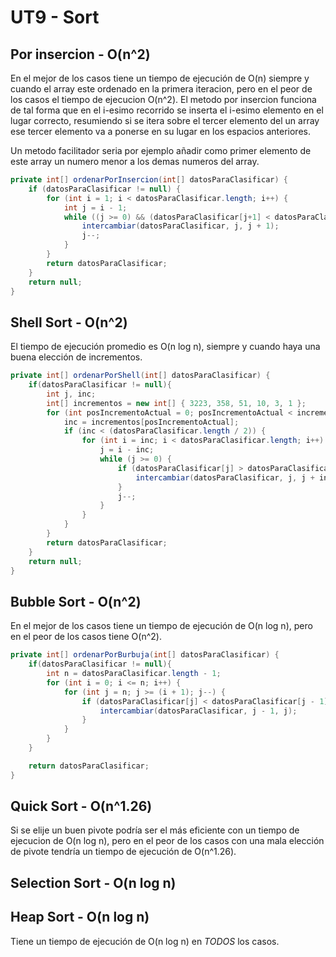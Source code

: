 # UT9 - Sort

## Por insercion - O(n^2)
En el mejor de los casos tiene un tiempo de ejecución de O(n) siempre y cuando el array este ordenado en la primera iteracion, pero en el peor de los casos el tiempo de ejecucion O(n^2).
El metodo por insercion funciona de tal forma que en el i-esimo recorrido se inserta el i-esimo elemento en el lugar correcto, resumiendo si se itera sobre el tercer elemento del un array ese tercer elemento va a ponerse en su lugar en los espacios anteriores.

Un metodo facilitador seria por ejemplo añadir como primer elemento de este array un numero menor a los demas numeros del array.

```java
private int[] ordenarPorInsercion(int[] datosParaClasificar) {
	if (datosParaClasificar != null) {
		for (int i = 1; i < datosParaClasificar.length; i++) {
			int j = i - 1;
			while ((j >= 0) && (datosParaClasificar[j+1] < datosParaClasificar[j])) {
				intercambiar(datosParaClasificar, j, j + 1);
				j--;
			}
		}
		return datosParaClasificar;
	}
	return null;
}
```

## Shell Sort - O(n^2)
El tiempo de ejecución promedio es O(n log n), siempre y cuando haya una buena elección de incrementos.
```java
private int[] ordenarPorShell(int[] datosParaClasificar) {
	if(datosParaClasificar != null){
		int j, inc;
		int[] incrementos = new int[] { 3223, 358, 51, 10, 3, 1 };
		for (int posIncrementoActual = 0; posIncrementoActual < incrementos.length; posIncrementoActual++) {
			inc = incrementos[posIncrementoActual];
			if (inc < (datosParaClasificar.length / 2)) {
				for (int i = inc; i < datosParaClasificar.length; i++) {
					j = i - inc;
					while (j >= 0) {
						if (datosParaClasificar[j] > datosParaClasificar[j + inc]) {
							intercambiar(datosParaClasificar, j, j + inc);
						}
						j--;
					}
				}
			}
		}
		return datosParaClasificar;
	}
	return null;
}
```

## Bubble Sort - O(n^2)
En el mejor de los casos tiene un tiempo de ejecución de O(n log n), pero en el peor de los casos tiene O(n^2).
```java
private int[] ordenarPorBurbuja(int[] datosParaClasificar) {
	if(datosParaClasificar != null){
		int n = datosParaClasificar.length - 1;
		for (int i = 0; i <= n; i++) {
			for (int j = n; j >= (i + 1); j--) {
				if (datosParaClasificar[j] < datosParaClasificar[j - 1]) {
					intercambiar(datosParaClasificar, j - 1, j);
				}
			}
		}
	}

	return datosParaClasificar;
}
```

## Quick Sort - O(n^1.26)
Si se elije un buen pivote podría ser el más eficiente con un tiempo de ejecucion de O(n log n), pero en el peor de los casos con una mala elección de pivote tendría un tiempo de ejecución de O(n^1.26).

## Selection Sort - O(n log n)

## Heap Sort - O(n log n)
Tiene un tiempo de ejecución de O(n log n) en *TODOS* los casos. 
